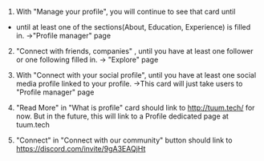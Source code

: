 1. With "Manage your profile", you will continue to see that card until

- until at least one of the sections(About, Education, Experience) is filled in.
  ->"Profile manager" page

2.  "Connect with friends, companies" ,
    until you have at least one follower or one following filled in.
    -> "Explore" page

3.  With "Connect with your social profile",
    until you have at least one social media profile linked to your profile.
    ->This card will just take users to "Profile manager" page

4.  "Read More" in "What is profile" card should
    link to http://tuum.tech/ for now.
    But in the future, this will link to a Profile dedicated page at tuum.tech

5.  "Connect" in "Connect with our community"
    button should link to https://discord.com/invite/9gA3EAQjHt
